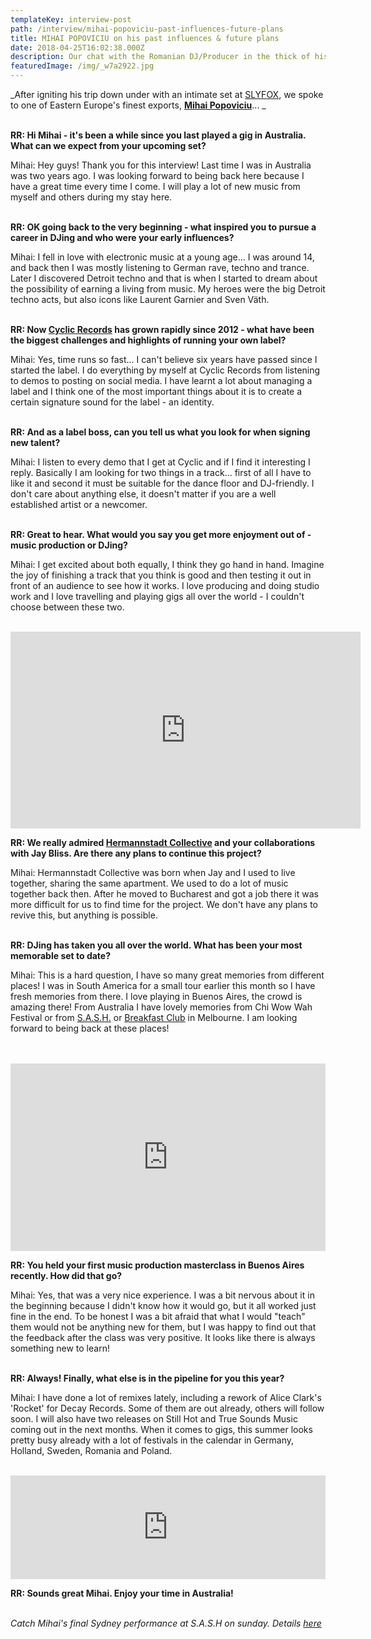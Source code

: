 ```yaml
---
templateKey: interview-post
path: /interview/mihai-popoviciu-past-influences-future-plans
title: MIHAI POPOVICIU on his past influences & future plans
date: 2018-04-25T16:02:38.000Z
description: Our chat with the Romanian DJ/Producer in the thick of his Australian tour...
featuredImage: /img/_w7a2922.jpg
---
```

_After igniting his trip down under with an intimate set at [SLYFOX](https://www.ravereviewz.net/Venue/Slyfox/39), we spoke to one of Eastern Europe's finest exports, [**Mihai Popoviciu**](https://www.facebook.com/mihaipopoviciu1/)... _
<br><br>

**RR: Hi Mihai - it's been a while since you last played a gig in Australia. What can we expect from your upcoming set?**

Mihai: Hey guys! Thank you for this interview! Last time I was in Australia was two years ago. I was looking forward to being back here because I have a great time every time I come. I will play a lot of new music from myself and others during my stay here.
<br><br>

**RR: OK going back to the very beginning - what inspired you to pursue a career in DJing and who were your early influences?**

Mihai: I  fell in love with electronic music at a young age... I was around 14, and back then I was mostly listening to German rave, techno and trance. Later I discovered Detroit techno and that is when I started to dream about the possibility of earning a living from music. My heroes were the big Detroit techno acts, but also icons like Laurent Garnier and Sven Väth.
<br><br>

**RR: Now [Cyclic Records](https://www.facebook.com/cyclicrecords/) has grown rapidly since 2012 - what have been the biggest challenges and highlights of running your own label?**

Mihai: Yes, time runs so fast… I can't believe six years have passed since I started the label. I do everything by myself at Cyclic Records from listening to demos to posting on social media. I have learnt a lot about managing a label and I think one of the most important things about it is to create a certain signature sound for the label - an identity.
<br><br>

**RR: And as a label boss, can you tell us what you look for when signing new talent?**

Mihai: I listen to every demo that I get at Cyclic and if I find it interesting I reply. Basically I am looking for two things in a track... first of all I have to like it and second it must be suitable for the dance floor and DJ-friendly. I don't care about anything else, it doesn't matter if you are a well established artist or a newcomer.
<br><br>

**RR: Great to hear. What would you say you get more enjoyment out of - music production or DJing?**

Mihai: I get excited about both equally, I think they go hand in hand. Imagine the joy of finishing a track that you think is good and then testing it out in front of an audience to see how it works. I love producing and doing studio work and I love travelling and playing gigs all over the world - I couldn't choose between these two.
<br><br>

<iframe width="560" height="315" src="https://www.youtube.com/embed/QRfCxqdnygE" frameborder="0" allow="autoplay; encrypted-media" allowfullscreen></iframe>

**RR: We really admired [Hermannstadt Collective](https://www.facebook.com/HermannstadtCollective/) and your collaborations with Jay Bliss. Are there any plans to continue this project?**

Mihai: Hermannstadt Collective was born when Jay and I used to live together, sharing the same apartment. We used to do a lot of music together back then. After he moved to Bucharest and got a job there it was more difficult for us to find time for the project. We don't have any plans to revive this, but anything is possible.
<br><br>

**RR: DJing has taken you all over the world. What has been your most memorable set to date?**

Mihai: This is a hard question, I have so many great memories from different places! I was in South America for a small tour earlier this month so I have fresh memories from there. I love playing in Buenos Aires, the crowd is amazing there! From Australia I have lovely memories from Chi Wow Wah Festival or from [S.A.S.H.](https://www.ravereviewz.net/Promoter/S.A.S.H/152) or [Breakfast Club](https://www.facebook.com/TheBreakfastClubMelbourne/) in Melbourne. I am looking forward to being back at these places!
<br><br> 

<iframe width="100%" height="300" scrolling="no" frameborder="no" allow="autoplay" src="https://w.soundcloud.com/player/?url=https%3A//api.soundcloud.com/tracks/427352541&color=%23000000&auto_play=true&hide_related=false&show_comments=true&show_user=true&show_reposts=false&show_teaser=true&visual=true"></iframe>

**RR: You held your first music production masterclass in Buenos Aires recently. How did that go?**

Mihai: Yes, that was a very nice experience. I was a bit nervous about it in the beginning because I didn't know how it would go, but it all worked just fine in the end. To be honest I was a bit afraid that what I would "teach" them would not be anything new for them, but I was happy to find out that the feedback after the class was very positive. It looks like there is always something new to learn!
<br><br>

**RR: Always! Finally, what else is in the pipeline for you this year?**

Mihai: I have done a lot of remixes lately, including a rework of Alice Clark's 'Rocket' for Decay Records. Some of them are out already, others will follow soon. I will also have two releases on Still Hot and True Sounds Music coming out in the next months. When it comes to gigs, this summer looks pretty busy already with a lot of festivals in the calendar in Germany, Holland, Sweden, Romania and Poland.
<br><br>

<iframe width="100%" height="166" scrolling="no" frameborder="no" allow="autoplay" src="https://w.soundcloud.com/player/?url=https%3A//api.soundcloud.com/tracks/432810945&color=%23000000&auto_play=true&hide_related=false&show_comments=true&show_user=true&show_reposts=false&show_teaser=true"></iframe>

**RR: Sounds great Mihai. Enjoy your time in Australia!**
<br><br>

_Catch Mihai's final Sydney performance at S.A.S.H on sunday. Details [here](https://www.ravereviewz.net/Event/S-A-S-H-by-Night---Secret-Guest-Sydney/110)_
